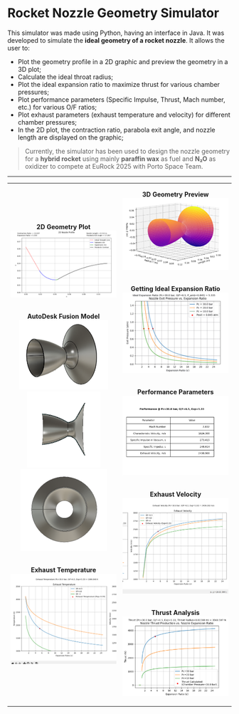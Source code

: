 # Rocket Nozzle Geometry Simulator

This simulator was made using Python, having an interface in Java. It was developed to simulate the **ideal geometry of a rocket nozzle**. It allows the user to:

- Plot the geometry profile in a 2D graphic and preview the geometry in a 3D plot;
- Calculate the ideal throat radius;
- Plot the ideal expansion ratio to maximize thrust for various chamber pressures;
- Plot performance parameters (Specific Impulse, Thrust, Mach number, etc.) for various O/F ratios;
- Plot exhaust parameters (exhaust temperature and velocity) for different chamber pressures;
- In the 2D plot, the contraction ratio, parabola exit angle, and nozzle length are displayed on the graphic;

> Currently, the simulator has been used to design the nozzle geometry for a **hybrid rocket** using mainly **paraffin wax** as fuel and **N₂O** as oxidizer to compete at EuRock 2025 with Porto Space Team.

---

<table>
<tr>
<td align="center" width="50%">

<b>2D Geometry Plot</b><br>
<img src="2Dplot.png" width="400"><br><br>

<b>AutoDesk Fusion Model</b><br>
<img src="NozzleGeometryFusion0.png" width="200"><br>
<img src="NozzleGeometryFusion1.png" width="165">
<img src="NozzleGeometryFusion2.png" width="195"><br><br>

<b>Exhaust Temperature</b><br>
<img src="ExhaustTemperaturePlot.png" width="400"><br>

</td>
<td align="center" width="50%">

<b>3D Geometry Preview</b><br>
<img src="3DPlot.png" width="400"><br><br>

<b>Getting Ideal Expansion Ratio</b><br>
<img src="ExpansionRatioPlot.png" width="400"><br><br>

<b>Performance Parameters</b><br>
<img src="PerformanceTable.png" width="400"><br><br>

<b>Exhaust Velocity</b><br>
<img src="ExhaustVelocityPlot.png" width="400"><br><br>

<b>Thrust Analysis</b><br>
<img src="ThrustPlot.png" width="400"><br>

</td>
</tr>
</table>
